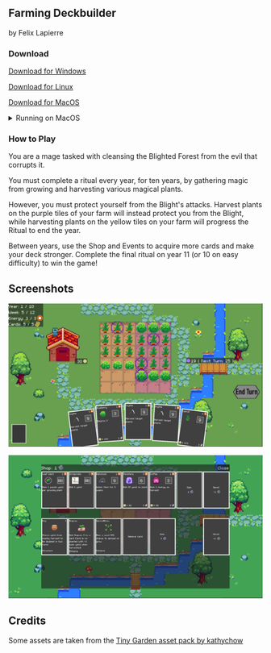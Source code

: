 ## Farming Deckbuilder

by Felix Lapierre

### Download

[Download for Windows](https://drive.google.com/file/d/1PcUSdRndIwx6YSG7kH4FUZ9J5JX0olmw/view?usp=sharing)

[Download for Linux](https://drive.google.com/file/d/1To1PxeOW_y9GlZ4wNOYile1MPXz_Ql4t/view?usp=sharing)

[Download for MacOS](https://drive.google.com/file/d/1axoEeiu4KYO_rstGDVbbsQZqViINLOEh/view?usp=sharing)

<details><summary>Running on MacOS</summary>

Download FarmingDeckbuilder.zip from the above link, unzip the folder, and move the application file to the Applications folder.

When you run the app for the first time, the following dialog is displayed:

> "FarmingDeckbuilder" can't be opened because Apple cannot check it for malicious software.
> 
> The software needs to be updated. Contact the developer for more information

To run the app, you can temporarily override Gatekeeper: Open System Preferences, click Security & Privacy, then click General. You will see "FarmingDeckbuilder" was blocked from use because it is not from an identified developer. Click "Open Anyway".

- On MacOS Sonoma: click System Settings then Privacy & Security, then scroll down to the Security section, then click Open Anyways 

</details>

### How to Play

You are a mage tasked with cleansing the Blighted Forest from the evil that corrupts it.

You must complete a ritual every year, for ten years, by gathering magic from growing and harvesting various magical plants.

However, you must protect yourself from the Blight's attacks. Harvest plants on the purple tiles of your farm will instead protect you from the Blight, while harvesting plants on the yellow tiles on your farm will progress the Ritual to end the year.

Between years, use the Shop and Events to acquire more cards and make your deck stronger. Complete the final ritual on year 11 (or 10 on easy difficulty) to win the game!

## Screenshots

![The farm](docs/farm.png)

![The shop](docs/shop.png)

## Credits

Some assets are taken from the [Tiny Garden asset pack by kathychow](https://kathychow.itch.io/16x16-tiny-garden-free-pack)

